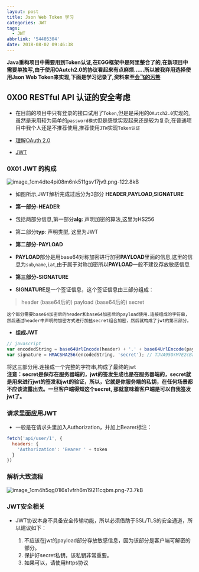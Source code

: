 ```yaml
---
layout: post
title: Json Web Token 学习
categories: JWT
tags:
  - JWT
abbrlink: '54405304'
date: 2018-08-02 09:46:38
---
```


**Java重构项目中需要用到Token认证,在EGG框架中是阿里整合了的,在新项目中需要单独写,由于使用OAutch2.0的协议看起来有点麻烦......所以被我弃用选择使用Json Web Token来实现,下面是学习记录了,资料来至[会飞的污熊](http://ju.outofmemory.cn/entry/341269)**
<!-- more -->

## 0X00 RESTful API 认证的安全考虑

- 在目前的项目中只有登录的接口试用了`Token`,但是是采用的`OAutch2.0`实现的,虽然是采用较为简单的`password模式`但是感觉实现起来还是较为复杂,在普通项目中我个人还是不推荐使用,推荐使用`JTW`实现`Token认证`

- [理解OAuth 2.0](http://www.ruanyifeng.com/blog/2014/05/oauth_2_0.html)
- [JWT](https://jwt.io)

### 0X01 JWT 的构成

![image_1cm4dte4pi08m6nk511gsv17jv9.png-122.8kB][1]

- 如图所示,JWT解析完成过后分为3部分 **HEADER**,**PAYLOAD**,**SIGNATURE**

- **第一部分-HEADER**
 - 包括两部分信息,第一部分**alg**: 声明加密的算法,这里为HS256
 - 第二部分**typ**: 声明类型, 这里为JWT

- **第二部分-PAYLOAD**
 - **PAYLOAD**部分是用base64对称加密进行加密**PAYLOAD**里面的信息,这里的信息为`sub`,`name`,`iat`,由于属于对称加密所以**PAYLOAD**一般不建议存放敏感信息

- **第三部分-SIGNATURE**
 - **SIGNATURE**是一个签证信息，这个签证信息由三部分组成：
>   header (base64后的)
    payload (base64后的)
    secret

    这个部分需要base64加密后的header和base64加密后的payload使用.连接组成的字符串，然后通过header中声明的加密方式进行加盐secret组合加密，然后就构成了jwt的第三部分。
    
- **组成JWT**

```js
// javascript
var encodedString = base64UrlEncode(header) + '.' + base64UrlEncode(payload);
var signature = HMACSHA256(encodedString, 'secret'); // TJVA95OrM7E2cBab30RMHrHDcEfxjoYZgeFONFh7HgQ
```

将这三部分用.连接成一个完整的字符串,构成了最终的jwt
<br>
**注意：secret是保存在服务器端的，jwt的签发生成也是在服务器端的，secret就是用来进行jwt的签发和jwt的验证，所以，它就是你服务端的私钥，在任何场景都不应该流露出去。一旦客户端得知这个secret, 那就意味着客户端是可以自我签发jwt了。**
   
### 请求里面应用JWT

- 一般是在请求头里加入Authorization，并加上Bearer标注：

```js
fetch('api/user/1', {
  headers: {
    'Authorization': 'Bearer ' + token
  }
})
```

### 解析大致流程

![image_1cm4h5qg01l6s1vfrh6m19211cqbm.png-73.7kB][2]

### JWT安全相关

- JWT协议本身不具备安全传输功能，所以必须借助于SSL/TLS的安全通道，所以建议如下：

    1. 不应该在jwt的payload部分存放敏感信息，因为该部分是客户端可解密的部分。
    2. 保护好secret私钥，该私钥非常重要。
    3. 如果可以，请使用https协议


  [1]: http://static.zybuluo.com/pockadmin/8b6rl0lb7tg6m1hnbtqjqarm/image_1cm4dte4pi08m6nk511gsv17jv9.png
  [2]: http://static.zybuluo.com/pockadmin/2u04gk7ewih33004cnpvb6zt/image_1cm4h5qg01l6s1vfrh6m19211cqbm.png